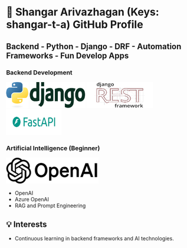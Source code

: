 # 🚀 Shangar Arivazhagan (Keys: shangar-t-a) GitHub Profile

## Backend - Python - Django - DRF - Automation Frameworks - Fun Develop Apps

### **Backend Development**

<img src="./assets/images/python-logo.svg" alt="Python Icon" width="60" height="70">
<img src="./assets/images/django-logo.svg" alt="Django Icon" width="150" height="70">
<img src="./assets/images/django-rest-framework-logo.png" alt="DRF Icon" width="180" height="70">
<img src="./assets/images/fastapi-logo.png" alt="FastAPI Icon" width="150" height="70">

### **Artificial Intelligence (Beginner)**

<img src="./assets/images/openai-lockup-logo.png" alt="OpenAI Icon" width="250" height="70">

- OpenAI
- Azure OpenAI
- RAG and Prompt Engineering

## 💡 **Interests**

- Continuous learning in backend frameworks and AI technologies.
